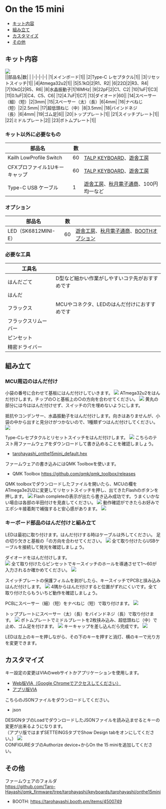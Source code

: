 # On the 15 mini
- [キット内容](#キット内容)
- [組み立て](#組み立て)
- [カスタマイズ](#カスタマイズ)
- [その他](#その他)

## キット内容
![](img/IMG_4844.jpg)  
||部品名|数| |
|-|-|-|-|
|1|メインボード|1||
|2|Type-C レセプタクル|1||
|3|リセットスイッチ|1||
|4|Atmega32u2|1||
|5|5.1kΩ|2|R1、R2|
|6|22Ω|2|R3、R4|
|7|10kΩ|2|R5、R6|
|8|水晶振動子|1|16MHz|
|9|22pF|2|C1、C2|
|10|1uF|1|C3|
|11|0.1uF|3|C4、C5、C6|
|12|4.7uF|1|C7|
|13|ダイオード|60||
|14|スペーサー（細）（短）|2|3mm|
|15|スペーサー（太）（長）|6|4mm|
|16|ナベねじ（短）|2|2.5mm|
|17|超低頭ねじ（中）|8|3.5mm|
|18|バインドネジ（長）|6|4mm|
|19|ゴム足|6||
|20|トッププレート|1||
|21|スイッチプレート|1||
|22|ミドルプレート|2||
|23|ボトムプレート|1||

### キット以外に必要なもの
|部品名|数||
|-|-|-|
|Kailh LowProfile Switch|60|[TALP KEYBOARD](https://talpkeyboard.net/?category_id=638b0e4618324e3c19f56b88)、[遊舎工房](https://shop.yushakobo.jp/collections/all-switches/Kailh-Choc-V1スイッチ)|
|CFXプロファイル1Uキーキャップ|60|[TALP KEYBOARD](https://talpkeyboard.net/?category_id=638d75c18da73b0695940f48)、[遊舎工房](https://shop.yushakobo.jp/search?type=product&options%5Bprefix%5D=last&options%5Bunavailable_products%5D=last&q=CFX)|
|Type-C USB ケーブル|1|[遊舎工房](https://shop.yushakobo.jp/products/usb_type_a_to_c_cable?_pos=3&_sid=d2e0de26b&_ss=r)、[秋月電子通商](https://akizukidenshi.com/catalog/g/gC-13563/)、100円均一など|
 
### オプション
|部品名|数||
|-|-|-|
|LED（SK6812MINI-E）|60|[遊舎工房](https://shop.yushakobo.jp/products/sk6812mini-e-10)、[秋月電子通商](https://akizukidenshi.com/catalog/g/gI-15478/)、[BOOTHオプション](https://tarohayashi.booth.pm/items/4500749)|

### 必要な工具
|工具名||
|-|-|
|はんだごて|D型など細かい作業がしやすいコテ先がおすすめです|
|はんだ||
|フラックス|MCUやコネクタ、LEDのはんだ付けにおすすめです|
|フラックスリムーバー||
|ピンセット||
|精密ドライバー||

## 組み立て
### MCU周辺のはんだ付け
小袋の番号に合わせて基板にはんだ付けしていきます。
![](img/IMG_2662.jpeg) 
ATmega32u2をはんだ付けします。チップの○と基板上の○の方向を合わせてください。
![](img/IMG_2670.jpeg) 
黄丸の部分には今ははんだ付けせず、スイッチの穴を埋めないようにします。  
  
抵抗やコンデンサー、水晶振動子をはんだ付けします。向きはありませんが、小袋の中から出すと見分けがつかないので、1種類ずつはんだ付けしてください。  
![](img/IMG_2673.jpeg) 

Type-Cレセプタクルとリセットスイッチをはんだ付けします。
![](img/IMG_2674.jpeg) 
こちらのテスト用ファームウェアをダウンロードして書き込めることを確認しましょう。
- [tarohayashi_onthe15mini_default.hex](https://github.com/Taro-Hayashi/On-the-15-mini/releases/download/0.19.12dev/tarohayashi_onthe15mini_default.hex)

ファームウェアの書き込みにはQMK Toolboxを使います。
- QMK Toolbox https://github.com/qmk/qmk_toolbox/releases

QMK toolboxでダウンロードしたファイルを開いたら、MCUの欄をATmega3e2U2に変更してリセットスイッチを押し、出てきたFlashのボタンを押します。
![](img/Itoolbox.jpeg) 
Flash completeの表示が出たら書き込み成功です。うまくいかない場合は各部の半田付けを見直してください。
![](img/Itoolbox2.jpeg) 
動作確認ができたらお好みでエポシキ接着剤で補強すると安心感があります。
![](img/IMG_2677.jpeg) 
### キーボード部品のはんだ付けと組み立て
LEDは最初に取り付けます。はんだ付けする時はケーブルは外してください。
足の切り欠きと基板の「の方向を合わせてください。
![](img/IMG_IMG_2683.jpeg) 
全て取り付けたらUSBケーブルを接続して発光を確認しましょう。  
  
ダイオードをはんだ付けします。   
![](img/IMG_2696.jpeg)
全て取り付けたらピンセットでキースイッチのホールを導通させて1〜60が入力されるか確かめてください。
![](img/IMG_2702.jpeg)

スイッチプレートの保護フィルムを剥がしたら、キースイッチでPCBと挟み込みはんだ付けします。
![](img/IMG_2907.jpeg)
4隅からはんだ付けすると位置がずれにくいです。全て取り付けたらもういちど動作を確認しましょう。    
  
PCBにスペーサー（細）（短）をナベねじ（短）で取り付けます。
![](img/IMG_2911.jpeg)

トッププレートにスペーサー（太）（長）をバインドネジ（長）で取り付けます。
![](img/IMG_2912.jpeg)
ボトムプレートでミドルプレートを2枚挟み込み、超低頭ねじ（中）で止め、ゴム足を付けます。
![](img/IMG_2918.jpeg)
キーキャップを差し込んだら完成です。
![](img/IMG_3318.jpeg)


LEDは左上のキーを押しながら、その下のキーを押すと消灯、横のキーで光り方を変更できます。

## カスタマイズ
キー設定の変更はVIAのwebサイトかアプリケーションを使用します。
- [Web版VIA（Google Chromeでアクセスしてください）](https://usevia.app/#/design)
- [アプリ版VIA](https://github.com/the-via/releases/releases)

こちらのJSONファイルをダウンロードしてください。
- json

DESIGNタブのLoadでダウンロードしたJSONファイルを読み込ませるとキーの変更が出来るようになります。  
（アプリ版ではまずSETTEINGSタブでShow Design tabをオンにしてください。） 
![](img/VIA_load.jpeg)  
CONFIGUREタブのAuthorize device+からOn the 15 miniを追加してください。

## その他

ファームウェアのフォルダ  
https://github.com/Taro-Hayashi/qmk_firmware/tree/tarohayashi/keyboards/tarohayashi/onthe15mini
  
- BOOTH: https://tarohayashi.booth.pm/items/4500749
